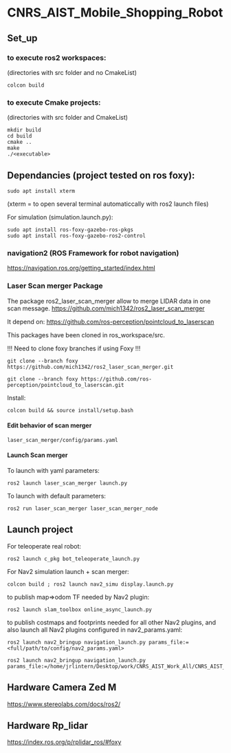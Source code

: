 # CNRS_AIST_Mobile_Shopping_Robot

## Set_up
### to execute ros2 workspaces:
(directories with src folder and no CmakeList)
```
colcon build
```
### to execute Cmake projects:
(directories with src folder and CmakeList)
```
mkdir build
cd build
cmake ..
make
./<executable>
```

## Dependancies (project tested on ros foxy): 
```
sudo apt install xterm
```
(xterm  = to open several terminal automaticcally with ros2 launch files)

For simulation (simulation.launch.py):
```
sudo apt install ros-foxy-gazebo-ros-pkgs
sudo apt install ros-foxy-gazebo-ros2-control
```

### navigation2 (ROS Framework for robot navigation)
https://navigation.ros.org/getting_started/index.html

### Laser Scan merger Package
The package ros2_laser_scan_merger allow to merge LIDAR data in one scan message.
https://github.com/mich1342/ros2_laser_scan_merger

It depend on:
https://github.com/ros-perception/pointcloud_to_laserscan

This packages have been cloned in ros_workspace/src.

!!! Need to clone foxy branches if using Foxy !!!
```
git clone --branch foxy https://github.com/mich1342/ros2_laser_scan_merger.git
```
```
git clone --branch foxy https://github.com/ros-perception/pointcloud_to_laserscan.git
```

Install:
```
colcon build && source install/setup.bash
```

#### Edit behavior of scan merger
```
laser_scan_merger/config/params.yaml
```

#### Launch Scan merger
To launch with yaml parameters:
```
ros2 launch laser_scan_merger launch.py
```

To launch with default parameters:
```
ros2 run laser_scan_merger laser_scan_merger_node
```

## Launch project
For teleoperate real robot:
```
ros2 launch c_pkg bot_teleoperate_launch.py
```
For Nav2 simulation launch + scan merger:
```
colcon build ; ros2 launch nav2_simu display.launch.py
```

to publish map=>odom TF needed by Nav2 plugin:
```
ros2 launch slam_toolbox online_async_launch.py
```
to publish costmaps and footprints needed for all other Nav2 plugins, and also launch all Nav2 plugins configured in nav2_params.yaml:
```
ros2 launch nav2_bringup navigation_launch.py params_file:=<full/path/to/config/nav2_params.yaml>
```
```
ros2 launch nav2_bringup navigation_launch.py params_file:=/home/jrlintern/Desktop/work/CNRS_AIST_Work_All/CNRS_AIST_Mobile_Shopping_Robot/robot_ws_ros2/src/nav2_simu/config/nav2_params.yaml
```

## Hardware Camera Zed M
https://www.stereolabs.com/docs/ros2/

## Hardware Rp_lidar
https://index.ros.org/p/rplidar_ros/#foxy
